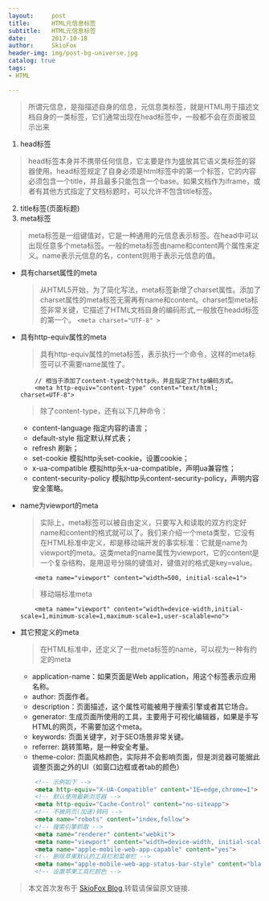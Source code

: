 ```yaml
---
layout:     post
title:      HTML元信息标签
subtitle:   HTML元信息标签
date:       2017-10-18
author:     SkioFox
header-img: img/post-bg-universe.jpg
catalog: true
tags:
- HTML

---
```


> 所谓元信息，是指描述自身的信息，元信息类标签，就是HTML用于描述文档自身的一类标签，它们通常出现在head标签中，一般都不会在页面被显示出来

1. head标签

> head标签本身并不携带任何信息，它主要是作为盛放其它语义类标签的容器使用。head标签规定了自身必须是html标签中的第一个标签，它的内容必须包含一个title，并且最多只能包含一个base。如果文档作为iframe，或者有其他方式指定了文档标题时，可以允许不包含title标签。

2. title标签(页面标题)
3. meta标签
> meta标签是一组键值对，它是一种通用的元信息表示标签。在head中可以出现任意多个meta标签。一般的meta标签由name和content两个属性来定义。name表示元信息的名，content则用于表示元信息的值。
- 具有charset属性的meta
    > 从HTML5开始，为了简化写法，meta标签新增了charset属性。添加了charset属性的meta标签无需再有name和content。charset型meta标签非常关键，它描述了HTML文档自身的编码形式,一般放在headd标签的第一个。
`<meta charset="UTF-8" >`
- 具有http-equiv属性的meta
    > 具有http-equiv属性的meta标签，表示执行一个命令，这样的meta标签可以不需要name属性了。

    ```
        // 相当于添加了content-type这个http头，并且指定了http编码方式。
        <meta http-equiv="content-type" content="text/html; charset=UTF-8">
    ```
    > 除了content-type，还有以下几种命令：

    - content-language 指定内容的语言；
    - default-style 指定默认样式表；
    - refresh 刷新；
    - set-cookie 模拟http头set-cookie，设置cookie；
    - x-ua-compatible 模拟http头x-ua-compatible，声明ua兼容性；
    - content-security-policy 模拟http头content-security-policy，声明内容安全策略。
- name为viewport的meta
    > 实际上，meta标签可以被自由定义，只要写入和读取的双方约定好name和content的格式就可以了。我们来介绍一个meta类型，它没有在HTML标准中定义，却是移动端开发的事实标准：它就是name为viewport的meta。这类meta的name属性为viewport，它的content是一个复杂结构，是用逗号分隔的键值对，键值对的格式是key=value。

    ```
        <meta name="viewport" content="width=500, initial-scale=1">
    ```
    > 移动端标准meta

    ```
        <meta name="viewport" content="width=device-width,initial-scale=1,minimum-scale=1,maximum-scale=1,user-scalable=no">
    ```
- 其它预定义的meta

    > 在HTML标准中，还定义了一批meta标签的name，可以视为一种有约定的meta

    - application-name：如果页面是Web application，用这个标签表示应用名称。
    - author: 页面作者。
    - description：页面描述，这个属性可能被用于搜索引擎或者其它场合。
    - generator: 生成页面所使用的工具，主要用于可视化编辑器，如果是手写HTML的网页，不需要加这个meta。
    - keywords: 页面关键字，对于SEO场景非常关键。
    - referrer: 跳转策略，是一种安全考量。
    - theme-color: 页面风格颜色，实际并不会影响页面，但是浏览器可能据此调整页面之外的UI（如窗口边框或者tab的颜色）

    ```html
        <!-- 示例如下 -->
        <meta http-equiv="X-UA-Compatible" content="IE=edge,chrome=1">
        <!-- 默认使用最新浏览器 -->
        <meta http-equiv="Cache-Control" content="no-siteapp">
        <!-- 不被网页(加速)转码 -->
        <meta name="robots" content="index,follow">
        <!-- 搜索引擎抓取 -->
        <meta name="renderer" content="webkit">
        <meta name="viewport" content="width=device-width, initial-scale=1, maximum-scale=1, minimum-scale=1, user-scalable=no, minimal-ui">
        <meta name="apple-mobile-web-app-capable" content="yes">
        <!-- 删除苹果默认的工具栏和菜单栏 -->
        <meta name="apple-mobile-web-app-status-bar-style" content="black-translucent">
        <!-- 设置苹果工具栏颜色 -->
    ```















> 本文首次发布于 [SkioFox Blog](http://blog.skiofox.top),转载请保留原文链接.